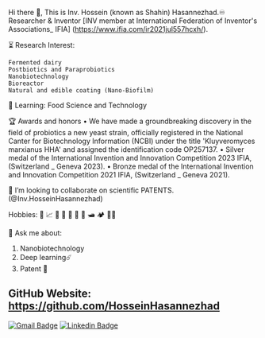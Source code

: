 Hi there 🖖, This is Inv. Hossein (known as Shahin) Hasannezhad.♾️
Researcher & Inventor
[INV member at International Federation of Inventor's Associations_ IFIA] (https://www.ifia.com/ir2021jul557hcxh/).

⏳ Research Interest:

    Fermented dairy
    Postbiotics and Paraprobiotics
    Nanobiotechnology
    Bioreactor
    Natural and edible coating (Nano-Biofilm)

🔎 Learning: Food Science and Technology

🏆 Awards and honors
• We have made a groundbreaking discovery in the field of probiotics a new yeast strain, officially registered in the National Canter for Biotechnology Information (NCBI) under the title 'Kluyveromyces marxianus HHA' and assigned the identification code OP257137.
• Silver medal of the International Invention and Innovation Competition 2023 IFIA, (Switzerland _ Geneva 2023).
• Bronze medal of the International Invention and Innovation Competition 2021 IFIA, (Switzerland _ Geneva 2021).

🤝 I’m looking to collaborate on scientific PATENTS. (@Inv.HosseinHasannezhad)

Hobbies: 🎵 📈 💱 📖 🔌 🎯 🏓 🛥️ 🏕️ 🚴‍♂️

💬 Ask me about:
1. Nanobiotechnology
2. Deep learning:comet:
3. Patent 🕎

GitHub Website: https://github.com/HosseinHasannezhad
----
[![Gmail Badge](https://img.shields.io/badge/-H_hasannezhad@yahoo.com-c14438?style=flat&logo=Gmail&logoColor=white&link=mailto:H_hasannezhad@yahoo.com)](mailto:H_hasannezhad@yahoo.com) 
[![Linkedin Badge](https://img.shields.io/badge/-inv--shahin--hasannezhad--2bb2bb055173-0072b1?style=flat&logo=Linkedin&logoColor=white&link=https://www.linkedin.com/in/inv-shahin-hasannezhad-2bb2bb055173/)](https://www.linkedin.com/in/inv-shahin-hasannezhad-2bb2bb055173/)
